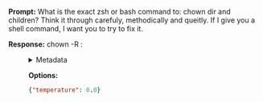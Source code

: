 **Prompt:**
What is the exact zsh or bash command to: chown dir and children? Think it through carefuly, methodically and queitly. If I give you a shell command, I want you to try to fix it.

**Response:**
chown -R <user>:<group> <dir>

<details><summary>Metadata</summary>

- Duration: 1061 ms
- Datetime: 2023-08-06T15:03:52.781068
- Model: gpt-3.5-turbo-0613

</details>

**Options:**
```json
{"temperature": 0.0}
```

